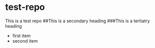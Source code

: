# test-repo
This is a test repo
##This is a secondary heading
###This is a tertiatry heading

* first item
* second item

